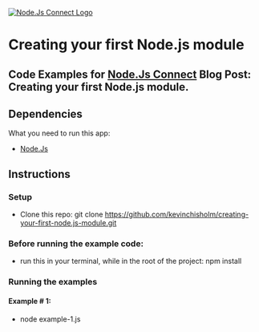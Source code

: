 [![Node.Js Connect Logo](http://www.nodejsconnect.com//sites/default/themes/drupalconnect/images/layout/logo-lo.png)](http://www.nodejsconnect.com/)

# Creating your first Node.js module

## Code Examples for [Node.Js Connect](http://www.nodejsconnect.com/) Blog Post: Creating your first Node.js module.

## Dependencies

What you need to run this app:

* [Node.Js](https://nodejs.org)

## Instructions

### Setup

* Clone this repo: git clone https://github.com/kevinchisholm/creating-your-first-node.js-module.git

### Before running the example code:

* run this in your terminal, while in the root of the project: npm install

### Running the examples

#### Example # 1:

* node example-1.js


